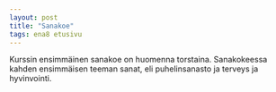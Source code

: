 ```yaml
---
layout: post
title: "Sanakoe"
tags: ena8 etusivu
---
```


Kurssin ensimmäinen sanakoe on huomenna torstaina. Sanakokeessa kahden ensimmäisen teeman sanat, eli puhelinsanasto ja terveys ja hyvinvointi.